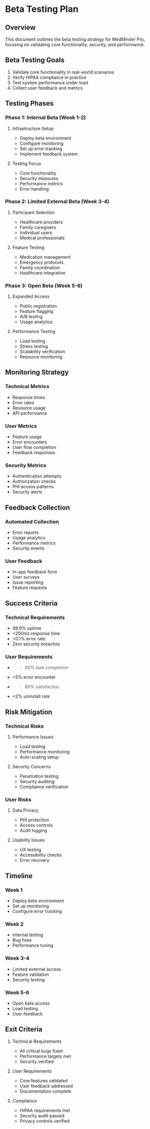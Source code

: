 # Beta Testing Plan

## Overview
This document outlines the beta testing strategy for MedMinder Pro, focusing on validating core functionality, security, and performance.

## Beta Testing Goals
1. Validate core functionality in real-world scenarios
2. Verify HIPAA compliance in practice
3. Test system performance under load
4. Collect user feedback and metrics

## Testing Phases

### Phase 1: Internal Beta (Week 1-2)
1. Infrastructure Setup
   - Deploy beta environment
   - Configure monitoring
   - Set up error tracking
   - Implement feedback system

2. Testing Focus
   - Core functionality
   - Security measures
   - Performance metrics
   - Error handling

### Phase 2: Limited External Beta (Week 3-4)
1. Participant Selection
   - Healthcare providers
   - Family caregivers
   - Individual users
   - Medical professionals

2. Feature Testing
   - Medication management
   - Emergency protocols
   - Family coordination
   - Healthcare integration

### Phase 3: Open Beta (Week 5-6)
1. Expanded Access
   - Public registration
   - Feature flagging
   - A/B testing
   - Usage analytics

2. Performance Testing
   - Load testing
   - Stress testing
   - Scalability verification
   - Resource monitoring

## Monitoring Strategy

### Technical Metrics
- Response times
- Error rates
- Resource usage
- API performance

### User Metrics
- Feature usage
- Error encounters
- User flow completion
- Feedback responses

### Security Metrics
- Authentication attempts
- Authorization checks
- PHI access patterns
- Security alerts

## Feedback Collection

### Automated Collection
- Error reports
- Usage analytics
- Performance metrics
- Security events

### User Feedback
- In-app feedback form
- User surveys
- Issue reporting
- Feature requests

## Success Criteria

### Technical Requirements
- 99.9% uptime
- <200ms response time
- <0.1% error rate
- Zero security breaches

### User Requirements
- >90% task completion
- <5% error encounter
- >80% satisfaction
- <2% uninstall rate

## Risk Mitigation

### Technical Risks
1. Performance Issues
   - Load testing
   - Performance monitoring
   - Auto-scaling setup

2. Security Concerns
   - Penetration testing
   - Security auditing
   - Compliance verification

### User Risks
1. Data Privacy
   - PHI protection
   - Access controls
   - Audit logging

2. Usability Issues
   - UX testing
   - Accessibility checks
   - Error recovery

## Timeline

### Week 1
- Deploy beta environment
- Set up monitoring
- Configure error tracking

### Week 2
- Internal testing
- Bug fixes
- Performance tuning

### Week 3-4
- Limited external access
- Feature validation
- Security testing

### Week 5-6
- Open beta access
- Load testing
- User feedback

## Exit Criteria
1. Technical Requirements
   - All critical bugs fixed
   - Performance targets met
   - Security verified

2. User Requirements
   - Core features validated
   - User feedback addressed
   - Documentation complete

3. Compliance
   - HIPAA requirements met
   - Security audit passed
   - Privacy controls verified
